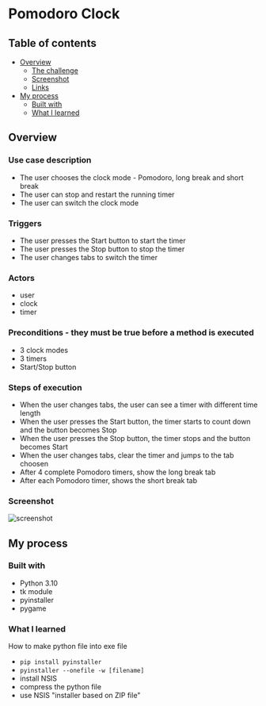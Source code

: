 # Pomodoro Clock

## Table of contents

- [Overview](#overview)
  - [The challenge](#the-challenge)
  - [Screenshot](#screenshot)
  - [Links](#links)
- [My process](#my-process)
  - [Built with](#built-with)
  - [What I learned](#what-i-learned)

## Overview

### Use case description

- The user chooses the clock mode - Pomodoro, long break and short break
- The user can stop and restart the running timer
- The user can switch the clock mode

### Triggers

- The user presses the Start button to start the timer
- The user presses the Stop button to stop the timer
- The user changes tabs to switch the timer

### Actors

- user
- clock
- timer

### Preconditions - they must be true before a method is executed

- 3 clock modes
- 3 timers
- Start/Stop button

### Steps of execution

- When the user changes tabs, the user can see a timer with different time length
- When the user presses the Start button, the timer starts to count down and the button becomes Stop
- When the user presses the Stop button, the timer stops and the button becomes Start
- When the user changes tabs, clear the timer and jumps to the tab choosen
- After 4 complete Pomodoro timers, show the long break tab
- After each Pomodoro timer, shows the short break tab

### Screenshot

![screenshot](https://github.com/erinchocolate/build-my-own-x/blob/master/GUI/python-pomodoro-timer/screenshot.png)

## My process

### Built with

- Python 3.10
- tk module
- pyinstaller
- pygame

### What I learned

How to make python file into exe file

- `pip install pyinstaller`
- `pyinstaller --onefile -w [filename]`
- install NSIS
- compress the python file
- use NSIS "installer based on ZIP file"

